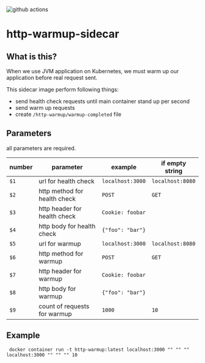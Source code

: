![github actions](https://github.com/miketako3/http-warmup-sidecar/actions/workflows/actions.yml/badge.svg)

# http-warmup-sidecar

## What is this?

When we use JVM application on Kubernetes, we must warm up our application before real request sent.

This sidecar image perform following things:

- send health check requests until main container stand up per second
- send warm up requests
- create `/http-warmup/warmup-completed` file

## Parameters

all parameters are required.

| number | parameter                    | example          | if empty string  |
|--------|------------------------------|------------------|------------------|
| `$1`   | url for health check         | `localhost:3000` | `localhost:8080` |
| `$2`   | http method for health check | `POST`           | `GET`            |
| `$3`   | http header for health check | `Cookie: foobar` |                  |
| `$4`   | http body for health check   | `{"foo": "bar"}` |                  |
| `$5`   | url for warmup               | `localhost:3000` | `localhost:8080` |
| `$6`   | http method for warmup       | `POST`           | `GET`            |
| `$7`   | http header for warmup       | `Cookie: foobar` |                  |
| `$8`   | http body for warmup         | `{"foo": "bar"}` |                  |
| `$9`   | count of requests for warmup | `1000`           | `10`             |

## Example

```shell
 docker container run -t http-warmup:latest localhost:3000 "" "" "" localhost:3000 "" "" "" 10
```
